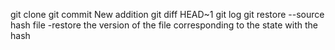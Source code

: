 git clone
git commit
New addition
git diff HEAD~1
git log
git restore --source hash file
	-restore the version of the file corresponding to the state with the hash
